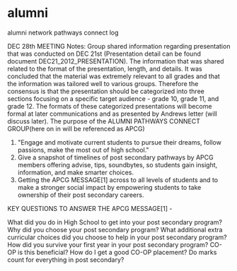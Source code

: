 alumni
======

alumni network pathways connect log

DEC 28th MEETING
Notes: Group shared information regarding presentation that was conducted on DEC 21st (Presentation detail can be found
document DEC21_2012_PRESENTATION).  The information that was shared related to the format of the presentation, length, and details.  It was concluded that the material was extremely relevant to all grades and that the information was tailored well to various groups.  Therefore the consensus is that the presentation should be categorized into three sections focusing on a specific target audience - grade 10, grade 11, and grade 12.  The formats of these categorized presentations will become formal at later communications and as presented by Andrews letter (will discuss later).  The purpose of the ALUMNI PATHWAYS CONNECT GROUP(here on in will be referenced as APCG)

1) "Engage and motivate current students to pursue their dreams, follow passions, make the most out of high school."
2) Give a snapshot of timelines of post secondary pathways by APCG members offering advise, tips, soundbytes, so students gain insight, information, and make smarter choices.
3) Getting the APCG MESSAGE[1] across to all levels of students and to make a stronger social impact by empowering students to take ownership of their post secondary careers.

KEY QUESTIONS TO ANSWER THE APCG MESSAGE[1] - 

What did you do in High School to get into your post secondary program?
Why did you choose your post secondary program?
What additional extra curricular choices did you choose to help in your post secondary program?
How did you survive your first year in your post secondary program?
CO-OP is this beneficial? How do I get a good CO-OP placement? Do marks count for everything in post secondary?

